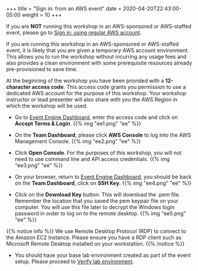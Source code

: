 +++
title = "Sign in: from an AWS event"
date = 2020-04-20T22:43:00-05:00
weight = 10 
+++

<div align="left">If you are <strong>NOT</strong> running this workshop in an AWS-sponsored or AWS-staffed event, please go to <a href="1_signin.html">Sign in: using regular AWS account</a>.

If you are running this workshop in an AWS-sponsored or AWS-staffed event, it is likely that you are given a temporary AWS account environment. This allows you to run the workshop without incurring any usage fees and also provides a clean environment with some prerequisite resources already pre-provisioned to save time.</div>

<div align="left">At the beginning of the workshop you have been provided with a <strong>12-character access code</strong>. This access code grants you permission to use a dedicated AWS account for the purpose of this workshop. Your workshop instructor or lead presenter will also share with you the AWS Region in which the workshop will be used.</div>

* Go to [Event Engine Dashboard](https://dashboard.eventengine.run/login), enter the access code and click on **Accept Terms & Login**. 
{{% img "ee1.png" "ee" %}}

* On the **Team Dashboard**, please click **AWS Console** to log into the AWS Management Console. 
{{% img "ee2.png" "ee" %}}

* Click **Open Console**. For the purposes of this workshop, you will not need to use command line and API access credentials.
{{% img "ee3.png" "ee" %}}

* On your browser, return to [Event Engine Dashboard](https://dashboard.eventengine.run/), you should be back on the **Team Dashboard**, click on **SSH Key**.
{{% img "ee4.png" "ee" %}}

* Click on the **Download Key** button. This will download the .pem file. Remember the location that you saved the pem keypair file on your computer. You will use this file later to decrypt the Windows login password in order to log on to the remote desktop.
{{% img "ee5.png" "ee" %}}

{{% notice info %}}
We use Remote Desktop Protocol (RDP) to connect to the Amazon EC2 Instance. Please ensure you have a RDP client such as Microsoft Remote Desktop installed on your workstation.
{{% /notice %}}

* You should have your base lab environment created as part of the event setup. Please proceed to [Verify lab environment](lab0/4_verifylab.html).